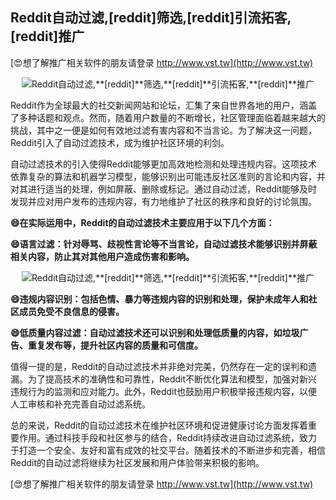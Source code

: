 ## **Reddit自动过滤,**[reddit]**筛选,**[reddit]**引流拓客,**[reddit]**推广**

[😍想了解推广相关软件的朋友请登录 http://www.vst.tw](http://www.vst.tw)

 <center><img src="https://vst.tw/MP4/tuiguang/png/3.png" alt="Reddit自动过滤,**[reddit]**筛选,**[reddit]**引流拓客,**[reddit]**推广"></center>

Reddit作为全球最大的社交新闻网站和论坛，汇集了来自世界各地的用户，涵盖了多种话题和观点。然而，随着用户数量的不断增长，社区管理面临着越来越大的挑战，其中之一便是如何有效地过滤有害内容和不当言论。为了解决这一问题，Reddit引入了自动过滤技术，成为维护社区环境的利剑。

自动过滤技术的引入使得Reddit能够更加高效地检测和处理违规内容。这项技术依靠复杂的算法和机器学习模型，能够识别出可能违反社区准则的言论和内容，并对其进行适当的处理，例如屏蔽、删除或标记。通过自动过滤，Reddit能够及时发现并应对用户发布的违规内容，有力地维护了社区的秩序和良好的讨论氛围。

**😄在实际运用中，Reddit的自动过滤技术主要应用于以下几个方面：**

**😄语言过滤：针对辱骂、歧视性言论等不当言论，自动过滤技术能够识别并屏蔽相关内容，防止其对其他用户造成伤害和影响。**

 <center><img src="https://vst.tw/MP4/tuiguang/png/2.png" alt="Reddit自动过滤,**[reddit]**筛选,**[reddit]**引流拓客,**[reddit]**推广"></center>

**😄违规内容识别：包括色情、暴力等违规内容的识别和处理，保护未成年人和社区成员免受不良信息的侵害。**

**😄低质量内容过滤：自动过滤技术还可以识别和处理低质量的内容，如垃圾广告、重复发布等，提升社区内容的质量和可信度。**

值得一提的是，Reddit的自动过滤技术并非绝对完美，仍然存在一定的误判和遗漏。为了提高技术的准确性和可靠性，Reddit不断优化算法和模型，加强对新兴违规行为的监测和应对能力。此外，Reddit也鼓励用户积极举报违规内容，以便人工审核和补充完善自动过滤系统。

总的来说，Reddit的自动过滤技术在维护社区环境和促进健康讨论方面发挥着重要作用。通过科技手段和社区参与的结合，Reddit持续改进自动过滤系统，致力于打造一个安全、友好和富有成效的社交平台。随着技术的不断进步和完善，相信Reddit的自动过滤将继续为社区发展和用户体验带来积极的影响。

[😍想了解推广相关软件的朋友请登录 http://www.vst.tw](http://www.vst.tw)




